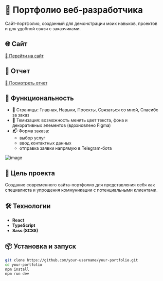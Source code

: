 # 💼 Портфолио веб-разработчика

Сайт-портфолио, созданный для демонстрации моих навыков, проектов и для удобной связи с заказчиками.

## 🌐 Сайт

[🔗 Перейти на сайт](https://portfolio-alpha-ivory-78.vercel.app/)


## 📝 Отчет
[🔗 Посмотреть отчет](https://docs.google.com/document/d/1YLxr5mIubqWwTCyPcbdgR5zYm8RtVxiQCN01cCAdL5k/edit?usp=sharing)

## 🚀 Функциональность

- 📄 Страницы: Главная, Навыки, Проекты, Связаться со мной, Спасибо за заказ
- 🎨 Темизация: возможность менять цвет текста, фона и декоративных элементов (вдохновлено Figma)
- 📬 Форма заказа:
  - выбор услуг
  - ввод контактных данных
  - отправка заявки напрямую в Telegram-бота


![image](https://github.com/user-attachments/assets/8b14bd69-3b32-42e1-99e4-11aa2ca55478)

## 🎯 Цель проекта

Создание современного сайта-портфолио для представления себя как специалиста и упрощения коммуникации с потенциальными клиентами.

## 🛠️ Технологии

- **React**
- **TypeScript**
- **Sass (SCSS)**

## 📦 Установка и запуск

```bash
git clone https://github.com/your-username/your-portfolio.git
cd your-portfolio
npm install
npm run dev
